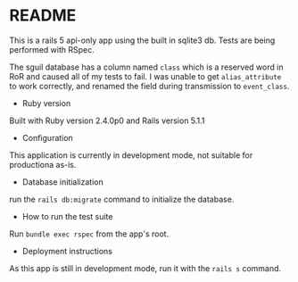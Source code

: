 # README

This is a rails 5 api-only app using the built in sqlite3 db. Tests are being performed with RSpec.

The sguil database has a column named `class` which is a reserved word in RoR and caused all of my tests to fail.
I was unable to get `alias_attribute` to work correctly, and renamed the field during transmission to `event_class`.

* Ruby version

Built with Ruby version 2.4.0p0 and Rails version 5.1.1

* Configuration

This application is currently in development mode, not suitable for productiona as-is.

* Database initialization

run the `rails db:migrate` command to initialize the database.

* How to run the test suite

Run `bundle exec rspec` from the app's root.

* Deployment instructions

As this app is still in development mode, run it with the `rails s` command.
